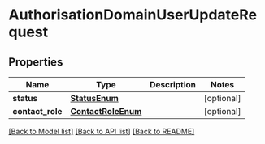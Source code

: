 # AuthorisationDomainUserUpdateRequest

## Properties
Name | Type | Description | Notes
------------ | ------------- | ------------- | -------------
**status** | [**StatusEnum**](StatusEnum.md) |  | [optional] 
**contact_role** | [**ContactRoleEnum**](ContactRoleEnum.md) |  | [optional] 

[[Back to Model list]](../README.md#documentation-for-models) [[Back to API list]](../README.md#documentation-for-api-endpoints) [[Back to README]](../README.md)

